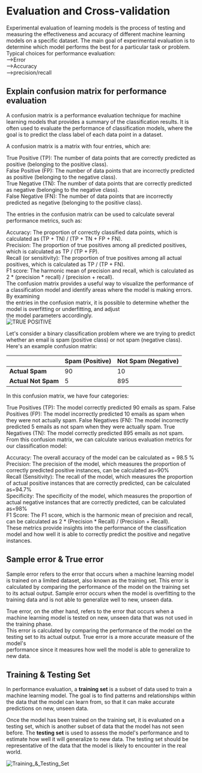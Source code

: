 # Evaluation and Cross-validation  
Experimental evaluation of learning models is the process of testing and measuring the effectiveness and accuracy of different machine learning models on a specific 
dataset. The main goal of experimental evaluation is to determine which model performs the best for a particular task or problem.
Typical choices for performance evaluation:  
-->Error   
-->Accuracy  
-->precision/recall  

## Explain confusion matrix for performance evaluation 
A confusion matrix is a performance evaluation technique for machine learning models that provides a summary of the classification results. It is often used to evaluate the performance of classification models, where the goal is to predict the class label of each data point in a dataset.

A confusion matrix is a matrix with four entries, which are:

True Positive (TP): The number of data points that are correctly predicted as positive (belonging to the positive class).   
False Positive (FP): The number of data points that are incorrectly predicted as positive (belonging to the negative class).  
True Negative (TN): The number of data points that are correctly predicted as negative (belonging to the negative class).   
False Negative (FN): The number of data points that are incorrectly predicted as negative (belonging to the positive class).   

The entries in the confusion matrix can be used to calculate several performance metrics, such as:  

Accuracy: The proportion of correctly classified data points, which is calculated as (TP + TN) / (TP + TN + FP + FN).  
Precision: The proportion of true positives among all predicted positives, which is calculated as TP / (TP + FP).  
Recall (or sensitivity): The proportion of true positives among all actual positives, which is calculated as TP / (TP + FN).    
F1 score: The harmonic mean of precision and recall, which is calculated as 2 * (precision * recall) / (precision + recall).  
The confusion matrix provides a useful way to visualize the performance of a classification model and identify areas where the model is making errors. By examining  
the entries in the confusion matrix, it is possible to determine whether the model is overfitting or underfitting, and adjust  
the model parameters accordingly.  
 ![TRUE POSITIVE](https://github.com/mishramurli464/Machine_Learning/assets/128781536/b9f09ca7-6baa-4a90-84f3-91c138089ad2)

Let's consider a binary classification problem where we are trying to predict whether an email is spam (positive class) or not spam (negative class). Here's an example confusion matrix:
                
 ||Spam (Positive)| Not Spam (Negative)|
 |-----------|-----------|-----------|
 |  **Actual Spam**      |   90      |       10  |
 |   **Actual Not Spam** |   5       |     895   |  
 
 In this confusion matrix, we have four categories:

True Positives (TP): The model correctly predicted 90 emails as spam.
False Positives (FP): The model incorrectly predicted 10 emails as spam when they were not actually spam.
False Negatives (FN): The model incorrectly predicted 5 emails as not spam when they were actually spam.
True Negatives (TN): The model correctly predicted 895 emails as not spam.
From this confusion matrix, we can calculate various evaluation metrics for our classification model:

Accuracy: The overall accuracy of the model can be calculated as = 98.5 %  
Precision: The precision of the model, which measures the proportion of correctly predicted positive instances, can be calculated as=90%  
Recall (Sensitivity): The recall of the model, which measures the proportion of actual positive instances that are correctly predicted, can be calculated 
as=94.7%   
Specificity: The specificity of the model, which measures the proportion of actual negative instances that are correctly predicted, can be calculated as=98%  
F1 Score: The F1 score, which is the harmonic mean of precision and recall, can be calculated as 2 * (Precision * Recall) / (Precision + Recall).  
These metrics provide insights into the performance of the classification model and how well it is able to correctly predict the positive and negative instances.

## Sample error & True error  

Sample error refers to the error that occurs when a machine learning model is trained on a limited dataset, also known as the training set. This error is calculated by comparing the performance of the model on the training set to its actual output. Sample error occurs when the model is overfitting to the training data and is not able to generalize well to new, unseen data.  

True error, on the other hand, refers to the error that occurs when a machine learning model is tested on new, unseen data that was not used in the training phase.  
This error is calculated by comparing the performance of the model on the testing set to its actual output. True error is a more accurate measure of the model's   
performance since it measures how well the model is able to generalize to new data.  

## Training & Testing Set 
In performance evaluation, a **training set** is a subset of data used to train a machine learning model. The goal is to find patterns and relationships within the data that the model can learn from, so that it can make accurate predictions on new, unseen data.

Once the model has been trained on the training set, it is evaluated on a testing set, which is another subset of data that the model has not seen before. The **testing set** is used to assess the model's performance and to estimate how well it will generalize to new data. The testing set should be representative of the data that the model is likely to encounter in the real world.  

![Training_&_Testing_Set](https://algotrading101.com/learn/wp-content/uploads/2020/06/training-validation-test-data-set.png)

